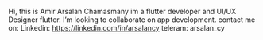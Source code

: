  Hi, this is Amir Arsalan Chamasmany im a flutter developer and UI/UX Designer
 flutter. I’m looking to collaborate on app development.
 contact me on:
 Linkedin: https://linkedin.com/in/arsalancy
 teleram: arsalan_cy
